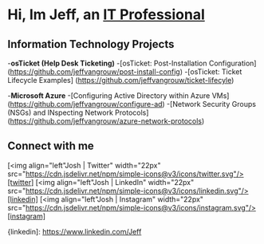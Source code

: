 <h1> Hi, Im Jeff, an <a href="https://linkedin.com/in/jeffvangrouw">IT Professional</a></h1>

<h2> Information Technology Projects</h2>

-<b>osTicket (Help Desk Ticketing)</b>
  -[osTicket: Post-Installation Configuration] (https://github.com/jeffvangrouw/post-install-config)
  -[osTicket: Ticket Lifecycle Examples] (https://github.com/jeffvangrouw/ticket-lifecyle) 
  
 -<b>Microsoft Azure</b> 
  -[Configuring Active Directory within Azure VMs] (https://github.com/jeffvangrouw/configure-ad)
  -[Network Security Groups (NSGs) and INspecting Network Protocols] (https://github.com/jeffvangrouw/azure-network-protocols)

  <h2>Connect with me</h2>

  [<img align="left"Josh | Twitter" width="22px" src="https://cdn.jsdelivr.net/npm/simple-icons@v3/icons/twitter.svg"/>[twitter]
  [<img align="left"Josh | LinkedIn" width="22px" src="https://cdn.jsdelivr.net/npm/simple-icons@v3/icons/linkedin.svg"/>[linkedin]
  [<img align="left"Josh | Instagram" width="22px" src="https://cdn.jsdelivr.net/npm/simple-icons@v3/icons/instagram.svg"/>[instagram]

  [twitter]: https://twitter.com/Jeff
  [instagram]: https://www.Instagram.com/Jeff
  {linkedin]: https://www.linkedin.com/Jeff
 
  
